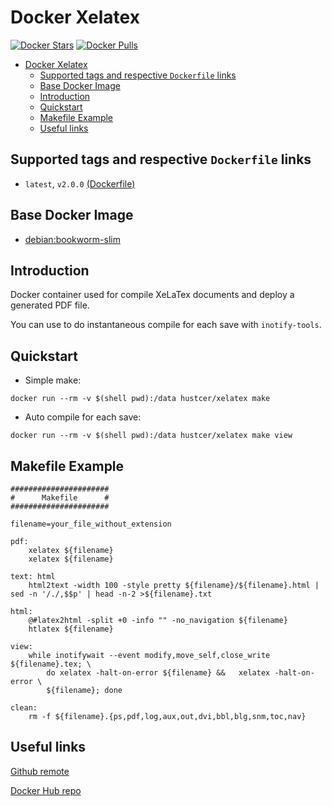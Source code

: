 Docker Xelatex
==============

[![Docker Stars](https://img.shields.io/docker/stars/hustcer/xelatex.svg?style=flat-square)]()
[![Docker Pulls](https://img.shields.io/docker/pulls/hustcer/xelatex.svg?style=flat-square)]()


- [Docker Xelatex](#docker-xelatex)
	- [Supported tags and respective `Dockerfile` links](#supported-tags-and-respective-dockerfile-links)
	- [Base Docker Image](#base-docker-image)
	- [Introduction](#introduction)
	- [Quickstart](#quickstart)
	- [Makefile Example](#makefile-example)
	- [Useful links](#useful-links)

## Supported tags and respective `Dockerfile` links

* `latest`, `v2.0.0` [(Dockerfile)](https://github.com/hustcer/docker-xelatex/blob/main/Dockerfile)

## Base Docker Image

* [debian:bookworm-slim](https://hub.docker.com/_/debian)

## Introduction

Docker container used for compile XeLaTex documents and deploy a generated PDF
file.

You can use to do instantaneous compile for each save with `inotify-tools`.

## Quickstart

* Simple make:

```
docker run --rm -v $(shell pwd):/data hustcer/xelatex make
```

* Auto compile for each save:

```
docker run --rm -v $(shell pwd):/data hustcer/xelatex make view
```

## Makefile Example
```
######################
#      Makefile      #
######################

filename=your_file_without_extension

pdf:
	xelatex ${filename}
	xelatex ${filename}

text: html
	html2text -width 100 -style pretty ${filename}/${filename}.html | sed -n '/./,$$p' | head -n-2 >${filename}.txt

html:
	@#latex2html -split +0 -info "" -no_navigation ${filename}
	htlatex ${filename}

view:
	while inotifywait --event modify,move_self,close_write ${filename}.tex; \
		do xelatex -halt-on-error ${filename} &&   xelatex -halt-on-error \
		${filename}; done

clean:
	rm -f ${filename}.{ps,pdf,log,aux,out,dvi,bbl,blg,snm,toc,nav}
```

## Useful links

[Github remote](https://github.com/hustcer/docker-xelatex)

[Docker Hub repo](https://hub.docker.com/r/hustcer/xelatex/)

